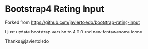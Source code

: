 # Bootstrap4 Rating Input

Forked from https://github.com/javiertoledo/bootstrap-rating-input

I just update bootstrap version to 4.0.0 and new fontawesome icons.

Thanks @javiertoledo

